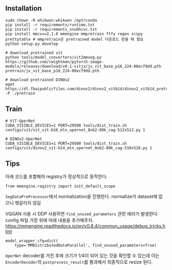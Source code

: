 ## Installation
```
sudo chown -R whikwon:whikwon /opt/conda
pip install -r requirements/runtime.txt
pip install -r requirements_snubhcvc.txt
pip install mmcv==2.1.0 mmengine mmpretrain ftfy regex scipy prettytable # mmpretrain은 pretrained model 다운로드 받을 때 필요
python setup.py develop

# download pretrained vit
python tools/model_converters/vit2mmseg.py https://github.com/rwightman/pytorch-image-models/releases/download/v0.1-vitjx/jx_vit_base_p16_224-80ecf9dd.pth pretrain/jx_vit_base_p16_224-80ecf9dd.pth 

# download pretrained DINOv2
wget https://dl.fbaipublicfiles.com/dinov2/dinov2_vitb14/dinov2_vitb14_pretrain.pth -P ./pretrain
```

## Train
```
# ViT-UperNet
CUDA_VISIBLE_DEVICES=1 PORT=29500 tools/dist_train.sh configs/vit/vit_vit-b16_mln_upernet_8xb2-80k_cag-512x512.py 1

# DINOv2-UperNet
CUDA_VISIBLE_DEVICES=1 PORT=29500 tools/dist_train.sh configs/vit/dinov2_vit-b14_mln_upernet_8xb2-80k_cag-518x518.py 1
```

## Tips 
아래 코드를 포함해야 registry가 정상적으로 동작한다. 
```
from mmengine.registry import init_default_scope
```

`SegDataPreProcessor`에서 normalization을 진행한다. normalize가 dataset에 없으니 헷갈리지 않길 

VQGAN 사용 시 DDP 사용하면 `find_unused_parameters` 관련 에러가 발생한다. config 파일 가장 위에 아래 내용을 추가해주자.
https://mmengine.readthedocs.io/en/v0.8.4/common_usage/debug_tricks.html
```
model_wrapper_cfg=dict(
    type='MMDistributedDataParallel', find_unused_parameters=True)
```

`UperNet` decoder를 거친 후에 크기가 1/4이 되어 있는 것을 확인할 수 있는데 이는 `EncoderDecoder`의 `postprocess_result`를 통과해서 최종적으로 resize 된다.